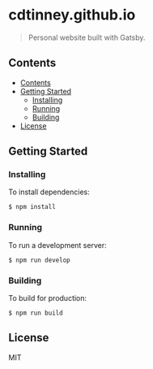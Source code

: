 # cdtinney.github.io
> Personal website built with Gatsby.

## Contents

- [Contents](#contents)
- [Getting Started](#getting-started)
  - [Installing](#installing)
  - [Running](#running)
  - [Building](#building)
- [License](#license)

## Getting Started

### Installing

To install dependencies:

```
$ npm install
```

### Running

To run a development server:

```
$ npm run develop
```

### Building

To build for production:

```
$ npm run build
```

## License

MIT
